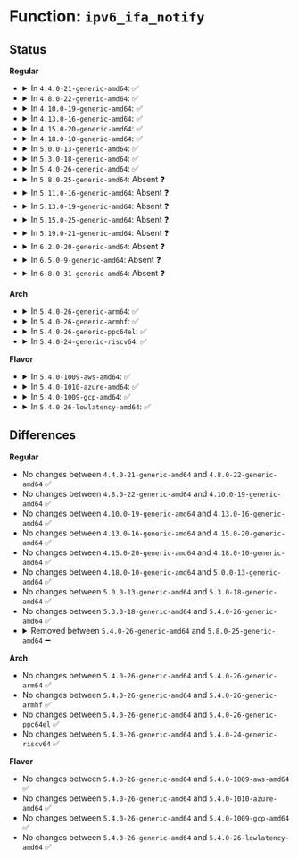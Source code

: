 # Function: <code>ipv6_ifa_notify</code>

## Status
<b>Regular</b>
<ul>
<li>
<details>
<summary>In <code>4.4.0-21-generic-amd64</code>: ✅</summary>

```c
void ipv6_ifa_notify(int event, struct inet6_ifaddr * ifp)
```

```json
{
  "name": "ipv6_ifa_notify",
  "collision_type": "Unique Static",
  "inline_type": "No",
  "funcs": [
    {
      "addr": 18446744071587022416,
      "name": "ipv6_ifa_notify",
      "external": false,
      "loc": "net/ipv6/addrconf.c:5175",
      "file": "net/ipv6/addrconf.c",
      "inline": "seen, unknown",
      "caller_inline": [],
      "caller_func": [
        "net/ipv6/addrconf.c:add_addr",
        "net/ipv6/addrconf.c:ipv6_del_addr",
        "net/ipv6/addrconf.c:manage_tempaddrs",
        "net/ipv6/addrconf.c:addrconf_verify_rtnl",
        "net/ipv6/addrconf.c:addrconf_dad_completed",
        "net/ipv6/addrconf.c:inet6_rtm_newaddr",
        "net/ipv6/addrconf.c:addrconf_prefix_rcv"
      ]
    }
  ],
  "symbols": [
    {
      "addr": 18446744071587022416,
      "name": "ipv6_ifa_notify",
      "section": ".text",
      "bind": "STB_LOCAL",
      "size": 61
    }
  ]
}
```
</details>
</li>
<li>
<details>
<summary>In <code>4.8.0-22-generic-amd64</code>: ✅</summary>

```c
void ipv6_ifa_notify(int event, struct inet6_ifaddr * ifp)
```

```json
{
  "name": "ipv6_ifa_notify",
  "collision_type": "Unique Static",
  "inline_type": "No",
  "funcs": [
    {
      "addr": 18446744071587467440,
      "name": "ipv6_ifa_notify",
      "external": false,
      "loc": "net/ipv6/addrconf.c:5433",
      "file": "net/ipv6/addrconf.c",
      "inline": "seen, unknown",
      "caller_inline": [],
      "caller_func": [
        "net/ipv6/addrconf.c:inet6_rtm_newaddr",
        "net/ipv6/addrconf.c:addrconf_verify_rtnl",
        "net/ipv6/addrconf.c:addrconf_dad_completed",
        "net/ipv6/addrconf.c:add_addr",
        "net/ipv6/addrconf.c:addrconf_prefix_rcv_add_addr",
        "net/ipv6/addrconf.c:manage_tempaddrs",
        "net/ipv6/addrconf.c:ipv6_del_addr"
      ]
    }
  ],
  "symbols": [
    {
      "addr": 18446744071587467440,
      "name": "ipv6_ifa_notify",
      "section": ".text",
      "bind": "STB_LOCAL",
      "size": 61
    }
  ]
}
```
</details>
</li>
<li>
<details>
<summary>In <code>4.10.0-19-generic-amd64</code>: ✅</summary>

```c
void ipv6_ifa_notify(int event, struct inet6_ifaddr * ifp)
```

```json
{
  "name": "ipv6_ifa_notify",
  "collision_type": "Unique Static",
  "inline_type": "No",
  "funcs": [
    {
      "addr": 18446744071587670736,
      "name": "ipv6_ifa_notify",
      "external": false,
      "loc": "net/ipv6/addrconf.c:5485",
      "file": "net/ipv6/addrconf.c",
      "inline": "seen, unknown",
      "caller_inline": [],
      "caller_func": [
        "net/ipv6/addrconf.c:inet6_rtm_newaddr",
        "net/ipv6/addrconf.c:addrconf_verify_rtnl",
        "net/ipv6/addrconf.c:addrconf_dad_completed",
        "net/ipv6/addrconf.c:add_addr",
        "net/ipv6/addrconf.c:addrconf_prefix_rcv_add_addr",
        "net/ipv6/addrconf.c:manage_tempaddrs",
        "net/ipv6/addrconf.c:ipv6_del_addr"
      ]
    }
  ],
  "symbols": [
    {
      "addr": 18446744071587670736,
      "name": "ipv6_ifa_notify",
      "section": ".text",
      "bind": "STB_LOCAL",
      "size": 61
    }
  ]
}
```
</details>
</li>
<li>
<details>
<summary>In <code>4.13.0-16-generic-amd64</code>: ✅</summary>

```c
void ipv6_ifa_notify(int event, struct inet6_ifaddr * ifp)
```

```json
{
  "name": "ipv6_ifa_notify",
  "collision_type": "Unique Static",
  "inline_type": "No",
  "funcs": [
    {
      "addr": 18446744071587819584,
      "name": "ipv6_ifa_notify",
      "external": false,
      "loc": "net/ipv6/addrconf.c:5589",
      "file": "net/ipv6/addrconf.c",
      "inline": "seen, unknown",
      "caller_inline": [],
      "caller_func": [
        "net/ipv6/addrconf.c:inet6_rtm_newaddr",
        "net/ipv6/addrconf.c:addrconf_verify_rtnl",
        "net/ipv6/addrconf.c:addrconf_dad_completed",
        "net/ipv6/addrconf.c:add_addr",
        "net/ipv6/addrconf.c:addrconf_prefix_rcv_add_addr",
        "net/ipv6/addrconf.c:manage_tempaddrs",
        "net/ipv6/addrconf.c:ipv6_del_addr"
      ]
    }
  ],
  "symbols": [
    {
      "addr": 18446744071587819584,
      "name": "ipv6_ifa_notify",
      "section": ".text",
      "bind": "STB_LOCAL",
      "size": 61
    }
  ]
}
```
</details>
</li>
<li>
<details>
<summary>In <code>4.15.0-20-generic-amd64</code>: ✅</summary>

```c
void ipv6_ifa_notify(int event, struct inet6_ifaddr * ifp)
```

```json
{
  "name": "ipv6_ifa_notify",
  "collision_type": "Unique Static",
  "inline_type": "No",
  "funcs": [
    {
      "addr": 18446744071588349584,
      "name": "ipv6_ifa_notify",
      "external": false,
      "loc": "net/ipv6/addrconf.c:5595",
      "file": "net/ipv6/addrconf.c",
      "inline": "seen, unknown",
      "caller_inline": [],
      "caller_func": [
        "net/ipv6/addrconf.c:inet6_rtm_newaddr",
        "net/ipv6/addrconf.c:addrconf_verify_rtnl",
        "net/ipv6/addrconf.c:addrconf_dad_completed",
        "net/ipv6/addrconf.c:add_addr",
        "net/ipv6/addrconf.c:addrconf_prefix_rcv_add_addr",
        "net/ipv6/addrconf.c:manage_tempaddrs",
        "net/ipv6/addrconf.c:ipv6_del_addr"
      ]
    }
  ],
  "symbols": [
    {
      "addr": 18446744071588349584,
      "name": "ipv6_ifa_notify",
      "section": ".text",
      "bind": "STB_LOCAL",
      "size": 61
    }
  ]
}
```
</details>
</li>
<li>
<details>
<summary>In <code>4.18.0-10-generic-amd64</code>: ✅</summary>

```c
void ipv6_ifa_notify(int event, struct inet6_ifaddr * ifp)
```

```json
{
  "name": "ipv6_ifa_notify",
  "collision_type": "Unique Static",
  "inline_type": "No",
  "funcs": [
    {
      "addr": 18446744071588706992,
      "name": "ipv6_ifa_notify",
      "external": false,
      "loc": "net/ipv6/addrconf.c:5715",
      "file": "net/ipv6/addrconf.c",
      "inline": "seen, unknown",
      "caller_inline": [],
      "caller_func": [
        "net/ipv6/addrconf.c:inet6_rtm_newaddr",
        "net/ipv6/addrconf.c:addrconf_verify_rtnl",
        "net/ipv6/addrconf.c:addrconf_dad_completed",
        "net/ipv6/addrconf.c:add_addr",
        "net/ipv6/addrconf.c:inet6_addr_add",
        "net/ipv6/addrconf.c:addrconf_prefix_rcv_add_addr",
        "net/ipv6/addrconf.c:manage_tempaddrs",
        "net/ipv6/addrconf.c:addrconf_dad_stop",
        "net/ipv6/addrconf.c:ipv6_del_addr"
      ]
    }
  ],
  "symbols": [
    {
      "addr": 18446744071588706992,
      "name": "ipv6_ifa_notify",
      "section": ".text",
      "bind": "STB_LOCAL",
      "size": 61
    }
  ]
}
```
</details>
</li>
<li>
<details>
<summary>In <code>5.0.0-13-generic-amd64</code>: ✅</summary>

```c
void ipv6_ifa_notify(int event, struct inet6_ifaddr * ifp)
```

```json
{
  "name": "ipv6_ifa_notify",
  "collision_type": "Unique Static",
  "inline_type": "No",
  "funcs": [
    {
      "addr": 18446744071588925856,
      "name": "ipv6_ifa_notify",
      "external": false,
      "loc": "net/ipv6/addrconf.c:5909",
      "file": "net/ipv6/addrconf.c",
      "inline": "seen, unknown",
      "caller_inline": [],
      "caller_func": [
        "net/ipv6/addrconf.c:inet6_rtm_newaddr",
        "net/ipv6/addrconf.c:addrconf_verify_rtnl",
        "net/ipv6/addrconf.c:addrconf_dad_completed",
        "net/ipv6/addrconf.c:add_addr",
        "net/ipv6/addrconf.c:inet6_addr_add",
        "net/ipv6/addrconf.c:addrconf_prefix_rcv_add_addr",
        "net/ipv6/addrconf.c:manage_tempaddrs",
        "net/ipv6/addrconf.c:addrconf_dad_stop",
        "net/ipv6/addrconf.c:ipv6_del_addr"
      ]
    }
  ],
  "symbols": [
    {
      "addr": 18446744071588925856,
      "name": "ipv6_ifa_notify",
      "section": ".text",
      "bind": "STB_LOCAL",
      "size": 61
    }
  ]
}
```
</details>
</li>
<li>
<details>
<summary>In <code>5.3.0-18-generic-amd64</code>: ✅</summary>

```c
void ipv6_ifa_notify(int event, struct inet6_ifaddr * ifp)
```

```json
{
  "name": "ipv6_ifa_notify",
  "collision_type": "Unique Static",
  "inline_type": "No",
  "funcs": [
    {
      "addr": 18446744071589368688,
      "name": "ipv6_ifa_notify",
      "external": false,
      "loc": "net/ipv6/addrconf.c:6004",
      "file": "net/ipv6/addrconf.c",
      "inline": "seen, unknown",
      "caller_inline": [],
      "caller_func": [
        "net/ipv6/addrconf.c:inet6_addr_modify",
        "net/ipv6/addrconf.c:addrconf_verify_rtnl",
        "net/ipv6/addrconf.c:addrconf_dad_completed",
        "net/ipv6/addrconf.c:add_addr",
        "net/ipv6/addrconf.c:inet6_addr_add",
        "net/ipv6/addrconf.c:addrconf_prefix_rcv_add_addr",
        "net/ipv6/addrconf.c:manage_tempaddrs",
        "net/ipv6/addrconf.c:addrconf_dad_stop",
        "net/ipv6/addrconf.c:ipv6_del_addr"
      ]
    }
  ],
  "symbols": [
    {
      "addr": 18446744071589368688,
      "name": "ipv6_ifa_notify",
      "section": ".text",
      "bind": "STB_LOCAL",
      "size": 61
    }
  ]
}
```
</details>
</li>
<li>
<details>
<summary>In <code>5.4.0-26-generic-amd64</code>: ✅</summary>

```c
void ipv6_ifa_notify(int event, struct inet6_ifaddr * ifp)
```

```json
{
  "name": "ipv6_ifa_notify",
  "collision_type": "Unique Static",
  "inline_type": "No",
  "funcs": [
    {
      "addr": 18446744071589593184,
      "name": "ipv6_ifa_notify",
      "external": false,
      "loc": "net/ipv6/addrconf.c:6043",
      "file": "net/ipv6/addrconf.c",
      "inline": "seen, unknown",
      "caller_inline": [],
      "caller_func": [
        "net/ipv6/addrconf.c:inet6_addr_modify",
        "net/ipv6/addrconf.c:addrconf_verify_rtnl",
        "net/ipv6/addrconf.c:addrconf_dad_completed",
        "net/ipv6/addrconf.c:add_addr",
        "net/ipv6/addrconf.c:inet6_addr_add",
        "net/ipv6/addrconf.c:addrconf_prefix_rcv_add_addr",
        "net/ipv6/addrconf.c:manage_tempaddrs",
        "net/ipv6/addrconf.c:addrconf_dad_stop",
        "net/ipv6/addrconf.c:ipv6_del_addr"
      ]
    }
  ],
  "symbols": [
    {
      "addr": 18446744071589593184,
      "name": "ipv6_ifa_notify",
      "section": ".text",
      "bind": "STB_LOCAL",
      "size": 61
    }
  ]
}
```
</details>
</li>
<li>
<details>
<summary>In <code>5.8.0-25-generic-amd64</code>: Absent ❓</summary>

```json
{
  "name": "ipv6_ifa_notify",
  "collision_type": "Unique Static",
  "inline_type": "Full",
  "funcs": [
    {
      "addr": 18446744071590622176,
      "name": "ipv6_ifa_notify",
      "external": false,
      "loc": "net/ipv6/addrconf.c:6060",
      "file": "net/ipv6/addrconf.c",
      "inline": "not declared, inlined",
      "caller_inline": [
        "net/ipv6/addrconf.c:inet6_addr_modify",
        "net/ipv6/addrconf.c:addrconf_verify_rtnl",
        "net/ipv6/addrconf.c:addrconf_dad_completed",
        "net/ipv6/addrconf.c:add_addr",
        "net/ipv6/addrconf.c:inet6_addr_add",
        "net/ipv6/addrconf.c:addrconf_prefix_rcv_add_addr",
        "net/ipv6/addrconf.c:manage_tempaddrs",
        "net/ipv6/addrconf.c:addrconf_dad_stop",
        "net/ipv6/addrconf.c:ipv6_del_addr"
      ],
      "caller_func": []
    }
  ],
  "symbols": []
}
```
</details>
</li>
<li>
<details>
<summary>In <code>5.11.0-16-generic-amd64</code>: Absent ❓</summary>

```json
{
  "name": "ipv6_ifa_notify",
  "collision_type": "Unique Static",
  "inline_type": "Full",
  "funcs": [
    {
      "addr": 18446744071590682864,
      "name": "ipv6_ifa_notify",
      "external": false,
      "loc": "net/ipv6/addrconf.c:6091",
      "file": "net/ipv6/addrconf.c",
      "inline": "not declared, inlined",
      "caller_inline": [
        "net/ipv6/addrconf.c:inet6_addr_modify",
        "net/ipv6/addrconf.c:addrconf_verify_rtnl",
        "net/ipv6/addrconf.c:addrconf_dad_completed",
        "net/ipv6/addrconf.c:add_addr",
        "net/ipv6/addrconf.c:inet6_addr_add",
        "net/ipv6/addrconf.c:addrconf_prefix_rcv_add_addr",
        "net/ipv6/addrconf.c:manage_tempaddrs",
        "net/ipv6/addrconf.c:addrconf_dad_stop",
        "net/ipv6/addrconf.c:ipv6_del_addr"
      ],
      "caller_func": []
    }
  ],
  "symbols": []
}
```
</details>
</li>
<li>
<details>
<summary>In <code>5.13.0-19-generic-amd64</code>: Absent ❓</summary>

```json
{
  "name": "ipv6_ifa_notify",
  "collision_type": "Unique Static",
  "inline_type": "Full",
  "funcs": [
    {
      "addr": 18446744071590608205,
      "name": "ipv6_ifa_notify",
      "external": false,
      "loc": "net/ipv6/addrconf.c:6119",
      "file": "net/ipv6/addrconf.c",
      "inline": "not declared, inlined",
      "caller_inline": [
        "net/ipv6/addrconf.c:inet6_addr_modify",
        "net/ipv6/addrconf.c:addrconf_verify_rtnl",
        "net/ipv6/addrconf.c:addrconf_dad_completed",
        "net/ipv6/addrconf.c:add_addr",
        "net/ipv6/addrconf.c:inet6_addr_add",
        "net/ipv6/addrconf.c:addrconf_prefix_rcv_add_addr",
        "net/ipv6/addrconf.c:manage_tempaddrs",
        "net/ipv6/addrconf.c:addrconf_dad_stop",
        "net/ipv6/addrconf.c:ipv6_del_addr"
      ],
      "caller_func": []
    }
  ],
  "symbols": []
}
```
</details>
</li>
<li>
<details>
<summary>In <code>5.15.0-25-generic-amd64</code>: Absent ❓</summary>

```json
{
  "name": "ipv6_ifa_notify",
  "collision_type": "Unique Static",
  "inline_type": "Full",
  "funcs": [
    {
      "addr": 18446744071591421245,
      "name": "ipv6_ifa_notify",
      "external": false,
      "loc": "net/ipv6/addrconf.c:6166",
      "file": "net/ipv6/addrconf.c",
      "inline": "not declared, inlined",
      "caller_inline": [
        "net/ipv6/addrconf.c:inet6_addr_modify",
        "net/ipv6/addrconf.c:addrconf_verify_rtnl",
        "net/ipv6/addrconf.c:addrconf_dad_completed",
        "net/ipv6/addrconf.c:add_addr",
        "net/ipv6/addrconf.c:inet6_addr_add",
        "net/ipv6/addrconf.c:addrconf_prefix_rcv_add_addr",
        "net/ipv6/addrconf.c:manage_tempaddrs",
        "net/ipv6/addrconf.c:addrconf_dad_stop",
        "net/ipv6/addrconf.c:ipv6_del_addr"
      ],
      "caller_func": []
    }
  ],
  "symbols": []
}
```
</details>
</li>
<li>
<details>
<summary>In <code>5.19.0-21-generic-amd64</code>: Absent ❓</summary>

```json
{
  "name": "ipv6_ifa_notify",
  "collision_type": "Unique Static",
  "inline_type": "Full",
  "funcs": [
    {
      "addr": 18446744071593099061,
      "name": "ipv6_ifa_notify",
      "external": false,
      "loc": "net/ipv6/addrconf.c:6185",
      "file": "net/ipv6/addrconf.c",
      "inline": "not declared, inlined",
      "caller_inline": [
        "net/ipv6/addrconf.c:inet6_addr_modify",
        "net/ipv6/addrconf.c:addrconf_verify_rtnl",
        "net/ipv6/addrconf.c:addrconf_dad_completed",
        "net/ipv6/addrconf.c:add_addr",
        "net/ipv6/addrconf.c:inet6_addr_add",
        "net/ipv6/addrconf.c:addrconf_prefix_rcv_add_addr",
        "net/ipv6/addrconf.c:manage_tempaddrs",
        "net/ipv6/addrconf.c:addrconf_dad_stop",
        "net/ipv6/addrconf.c:ipv6_del_addr"
      ],
      "caller_func": []
    }
  ],
  "symbols": []
}
```
</details>
</li>
<li>
<details>
<summary>In <code>6.2.0-20-generic-amd64</code>: Absent ❓</summary>

```json
{
  "name": "ipv6_ifa_notify",
  "collision_type": "Unique Static",
  "inline_type": "Full",
  "funcs": [
    {
      "addr": 18446744071594994613,
      "name": "ipv6_ifa_notify",
      "external": false,
      "loc": "net/ipv6/addrconf.c:6198",
      "file": "net/ipv6/addrconf.c",
      "inline": "not declared, inlined",
      "caller_inline": [
        "net/ipv6/addrconf.c:inet6_addr_modify",
        "net/ipv6/addrconf.c:addrconf_verify_rtnl",
        "net/ipv6/addrconf.c:addrconf_dad_completed",
        "net/ipv6/addrconf.c:add_addr",
        "net/ipv6/addrconf.c:inet6_addr_add",
        "net/ipv6/addrconf.c:addrconf_prefix_rcv_add_addr",
        "net/ipv6/addrconf.c:manage_tempaddrs",
        "net/ipv6/addrconf.c:addrconf_dad_stop",
        "net/ipv6/addrconf.c:ipv6_del_addr"
      ],
      "caller_func": []
    }
  ],
  "symbols": []
}
```
</details>
</li>
<li>
<details>
<summary>In <code>6.5.0-9-generic-amd64</code>: Absent ❓</summary>

```json
{
  "name": "ipv6_ifa_notify",
  "collision_type": "Unique Static",
  "inline_type": "Full",
  "funcs": [
    {
      "addr": 18446744071595388101,
      "name": "ipv6_ifa_notify",
      "external": false,
      "loc": "net/ipv6/addrconf.c:6204",
      "file": "net/ipv6/addrconf.c",
      "inline": "not declared, inlined",
      "caller_inline": [
        "net/ipv6/addrconf.c:inet6_addr_modify",
        "net/ipv6/addrconf.c:addrconf_verify_rtnl",
        "net/ipv6/addrconf.c:addrconf_dad_completed",
        "net/ipv6/addrconf.c:add_addr",
        "net/ipv6/addrconf.c:inet6_addr_add",
        "net/ipv6/addrconf.c:addrconf_prefix_rcv_add_addr",
        "net/ipv6/addrconf.c:manage_tempaddrs",
        "net/ipv6/addrconf.c:addrconf_dad_stop",
        "net/ipv6/addrconf.c:ipv6_del_addr"
      ],
      "caller_func": []
    }
  ],
  "symbols": []
}
```
</details>
</li>
<li>
<details>
<summary>In <code>6.8.0-31-generic-amd64</code>: Absent ❓</summary>

```json
{
  "name": "ipv6_ifa_notify",
  "collision_type": "Unique Static",
  "inline_type": "Full",
  "funcs": [
    {
      "addr": 18446744071596229605,
      "name": "ipv6_ifa_notify",
      "external": false,
      "loc": "net/ipv6/addrconf.c:6257",
      "file": "net/ipv6/addrconf.c",
      "inline": "not declared, inlined",
      "caller_inline": [
        "net/ipv6/addrconf.c:inet6_addr_modify",
        "net/ipv6/addrconf.c:addrconf_verify_rtnl",
        "net/ipv6/addrconf.c:addrconf_dad_completed",
        "net/ipv6/addrconf.c:add_addr",
        "net/ipv6/addrconf.c:inet6_addr_add",
        "net/ipv6/addrconf.c:addrconf_prefix_rcv_add_addr",
        "net/ipv6/addrconf.c:manage_tempaddrs",
        "net/ipv6/addrconf.c:addrconf_dad_stop",
        "net/ipv6/addrconf.c:ipv6_del_addr"
      ],
      "caller_func": []
    }
  ],
  "symbols": []
}
```
</details>
</li>
</ul>
<b>Arch</b>
<ul>
<li>
<details>
<summary>In <code>5.4.0-26-generic-arm64</code>: ✅</summary>

```c
void ipv6_ifa_notify(int event, struct inet6_ifaddr * ifp)
```

```json
{
  "name": "ipv6_ifa_notify",
  "collision_type": "Unique Static",
  "inline_type": "No",
  "funcs": [
    {
      "addr": 18446603336503268024,
      "name": "ipv6_ifa_notify",
      "external": false,
      "loc": "net/ipv6/addrconf.c:6043",
      "file": "net/ipv6/addrconf.c",
      "inline": "seen, unknown",
      "caller_inline": [],
      "caller_func": [
        "net/ipv6/addrconf.c:inet6_addr_modify",
        "net/ipv6/addrconf.c:addrconf_verify_rtnl",
        "net/ipv6/addrconf.c:addrconf_dad_completed",
        "net/ipv6/addrconf.c:add_addr",
        "net/ipv6/addrconf.c:inet6_addr_add",
        "net/ipv6/addrconf.c:addrconf_prefix_rcv_add_addr",
        "net/ipv6/addrconf.c:manage_tempaddrs",
        "net/ipv6/addrconf.c:addrconf_dad_stop",
        "net/ipv6/addrconf.c:ipv6_del_addr"
      ]
    }
  ],
  "symbols": [
    {
      "addr": 18446603336503268024,
      "name": "ipv6_ifa_notify",
      "section": ".text",
      "bind": "STB_LOCAL",
      "size": 96
    }
  ]
}
```
</details>
</li>
<li>
<details>
<summary>In <code>5.4.0-26-generic-armhf</code>: ✅</summary>

```c
void ipv6_ifa_notify(int event, struct inet6_ifaddr * ifp)
```

```json
{
  "name": "ipv6_ifa_notify",
  "collision_type": "Unique Static",
  "inline_type": "No",
  "funcs": [
    {
      "addr": 3235941956,
      "name": "ipv6_ifa_notify",
      "external": false,
      "loc": "net/ipv6/addrconf.c:6043",
      "file": "net/ipv6/addrconf.c",
      "inline": "seen, unknown",
      "caller_inline": [],
      "caller_func": [
        "net/ipv6/addrconf.c:inet6_addr_modify",
        "net/ipv6/addrconf.c:addrconf_verify_rtnl",
        "net/ipv6/addrconf.c:addrconf_dad_completed",
        "net/ipv6/addrconf.c:add_addr",
        "net/ipv6/addrconf.c:inet6_addr_add",
        "net/ipv6/addrconf.c:addrconf_prefix_rcv_add_addr",
        "net/ipv6/addrconf.c:manage_tempaddrs",
        "net/ipv6/addrconf.c:addrconf_dad_stop",
        "net/ipv6/addrconf.c:ipv6_del_addr",
        "net/ipv6/addrconf.c:ipv6_del_addr"
      ]
    }
  ],
  "symbols": [
    {
      "addr": 3235941956,
      "name": "ipv6_ifa_notify",
      "section": ".text",
      "bind": "STB_LOCAL",
      "size": 84
    }
  ]
}
```
</details>
</li>
<li>
<details>
<summary>In <code>5.4.0-26-generic-ppc64el</code>: ✅</summary>

```c
void ipv6_ifa_notify(int event, struct inet6_ifaddr * ifp)
```

```json
{
  "name": "ipv6_ifa_notify",
  "collision_type": "Unique Static",
  "inline_type": "No",
  "funcs": [
    {
      "addr": 13835058055297020448,
      "name": "ipv6_ifa_notify",
      "external": false,
      "loc": "net/ipv6/addrconf.c:6043",
      "file": "net/ipv6/addrconf.c",
      "inline": "seen, unknown",
      "caller_inline": [],
      "caller_func": [
        "net/ipv6/addrconf.c:inet6_addr_modify",
        "net/ipv6/addrconf.c:addrconf_verify_rtnl",
        "net/ipv6/addrconf.c:addrconf_dad_completed",
        "net/ipv6/addrconf.c:add_addr",
        "net/ipv6/addrconf.c:inet6_addr_add",
        "net/ipv6/addrconf.c:addrconf_prefix_rcv_add_addr",
        "net/ipv6/addrconf.c:manage_tempaddrs",
        "net/ipv6/addrconf.c:addrconf_dad_stop",
        "net/ipv6/addrconf.c:ipv6_del_addr"
      ]
    }
  ],
  "symbols": [
    {
      "addr": 13835058055297020448,
      "name": "ipv6_ifa_notify",
      "section": ".text",
      "bind": "STB_LOCAL",
      "size": 100
    }
  ]
}
```
</details>
</li>
<li>
<details>
<summary>In <code>5.4.0-24-generic-riscv64</code>: ✅</summary>

```c
void ipv6_ifa_notify(int event, struct inet6_ifaddr * ifp)
```

```json
{
  "name": "ipv6_ifa_notify",
  "collision_type": "Unique Static",
  "inline_type": "No",
  "funcs": [
    {
      "addr": 18446743936279294436,
      "name": "ipv6_ifa_notify",
      "external": false,
      "loc": "net/ipv6/addrconf.c:6043",
      "file": "net/ipv6/addrconf.c",
      "inline": "seen, unknown",
      "caller_inline": [],
      "caller_func": [
        "net/ipv6/addrconf.c:inet6_addr_modify",
        "net/ipv6/addrconf.c:addrconf_verify_rtnl",
        "net/ipv6/addrconf.c:addrconf_dad_completed",
        "net/ipv6/addrconf.c:add_addr",
        "net/ipv6/addrconf.c:inet6_addr_add",
        "net/ipv6/addrconf.c:addrconf_prefix_rcv_add_addr",
        "net/ipv6/addrconf.c:manage_tempaddrs",
        "net/ipv6/addrconf.c:addrconf_dad_stop",
        "net/ipv6/addrconf.c:ipv6_del_addr"
      ]
    }
  ],
  "symbols": [
    {
      "addr": 18446743936279294436,
      "name": "ipv6_ifa_notify",
      "section": ".text",
      "bind": "STB_LOCAL",
      "size": 90
    }
  ]
}
```
</details>
</li>
</ul>
<b>Flavor</b>
<ul>
<li>
<details>
<summary>In <code>5.4.0-1009-aws-amd64</code>: ✅</summary>

```c
void ipv6_ifa_notify(int event, struct inet6_ifaddr * ifp)
```

```json
{
  "name": "ipv6_ifa_notify",
  "collision_type": "Unique Static",
  "inline_type": "No",
  "funcs": [
    {
      "addr": 18446744071589197552,
      "name": "ipv6_ifa_notify",
      "external": false,
      "loc": "net/ipv6/addrconf.c:6043",
      "file": "net/ipv6/addrconf.c",
      "inline": "seen, unknown",
      "caller_inline": [],
      "caller_func": [
        "net/ipv6/addrconf.c:inet6_addr_modify",
        "net/ipv6/addrconf.c:addrconf_verify_rtnl",
        "net/ipv6/addrconf.c:addrconf_dad_completed",
        "net/ipv6/addrconf.c:add_addr",
        "net/ipv6/addrconf.c:inet6_addr_add",
        "net/ipv6/addrconf.c:addrconf_prefix_rcv_add_addr",
        "net/ipv6/addrconf.c:manage_tempaddrs",
        "net/ipv6/addrconf.c:addrconf_dad_stop",
        "net/ipv6/addrconf.c:ipv6_del_addr"
      ]
    }
  ],
  "symbols": [
    {
      "addr": 18446744071589197552,
      "name": "ipv6_ifa_notify",
      "section": ".text",
      "bind": "STB_LOCAL",
      "size": 61
    }
  ]
}
```
</details>
</li>
<li>
<details>
<summary>In <code>5.4.0-1010-azure-amd64</code>: ✅</summary>

```c
void ipv6_ifa_notify(int event, struct inet6_ifaddr * ifp)
```

```json
{
  "name": "ipv6_ifa_notify",
  "collision_type": "Unique Static",
  "inline_type": "No",
  "funcs": [
    {
      "addr": 18446744071588922544,
      "name": "ipv6_ifa_notify",
      "external": false,
      "loc": "net/ipv6/addrconf.c:6043",
      "file": "net/ipv6/addrconf.c",
      "inline": "seen, unknown",
      "caller_inline": [],
      "caller_func": [
        "net/ipv6/addrconf.c:inet6_addr_modify",
        "net/ipv6/addrconf.c:addrconf_verify_rtnl",
        "net/ipv6/addrconf.c:addrconf_dad_completed",
        "net/ipv6/addrconf.c:add_addr",
        "net/ipv6/addrconf.c:inet6_addr_add",
        "net/ipv6/addrconf.c:addrconf_prefix_rcv_add_addr",
        "net/ipv6/addrconf.c:manage_tempaddrs",
        "net/ipv6/addrconf.c:addrconf_dad_stop",
        "net/ipv6/addrconf.c:ipv6_del_addr"
      ]
    }
  ],
  "symbols": [
    {
      "addr": 18446744071588922544,
      "name": "ipv6_ifa_notify",
      "section": ".text",
      "bind": "STB_LOCAL",
      "size": 61
    }
  ]
}
```
</details>
</li>
<li>
<details>
<summary>In <code>5.4.0-1009-gcp-amd64</code>: ✅</summary>

```c
void ipv6_ifa_notify(int event, struct inet6_ifaddr * ifp)
```

```json
{
  "name": "ipv6_ifa_notify",
  "collision_type": "Unique Static",
  "inline_type": "No",
  "funcs": [
    {
      "addr": 18446744071589634416,
      "name": "ipv6_ifa_notify",
      "external": false,
      "loc": "net/ipv6/addrconf.c:6043",
      "file": "net/ipv6/addrconf.c",
      "inline": "seen, unknown",
      "caller_inline": [],
      "caller_func": [
        "net/ipv6/addrconf.c:inet6_addr_modify",
        "net/ipv6/addrconf.c:addrconf_verify_rtnl",
        "net/ipv6/addrconf.c:addrconf_dad_completed",
        "net/ipv6/addrconf.c:add_addr",
        "net/ipv6/addrconf.c:inet6_addr_add",
        "net/ipv6/addrconf.c:addrconf_prefix_rcv_add_addr",
        "net/ipv6/addrconf.c:manage_tempaddrs",
        "net/ipv6/addrconf.c:addrconf_dad_stop",
        "net/ipv6/addrconf.c:ipv6_del_addr"
      ]
    }
  ],
  "symbols": [
    {
      "addr": 18446744071589634416,
      "name": "ipv6_ifa_notify",
      "section": ".text",
      "bind": "STB_LOCAL",
      "size": 61
    }
  ]
}
```
</details>
</li>
<li>
<details>
<summary>In <code>5.4.0-26-lowlatency-amd64</code>: ✅</summary>

```c
void ipv6_ifa_notify(int event, struct inet6_ifaddr * ifp)
```

```json
{
  "name": "ipv6_ifa_notify",
  "collision_type": "Unique Static",
  "inline_type": "No",
  "funcs": [
    {
      "addr": 18446744071589683376,
      "name": "ipv6_ifa_notify",
      "external": false,
      "loc": "net/ipv6/addrconf.c:6043",
      "file": "net/ipv6/addrconf.c",
      "inline": "seen, unknown",
      "caller_inline": [],
      "caller_func": [
        "net/ipv6/addrconf.c:inet6_addr_modify",
        "net/ipv6/addrconf.c:addrconf_verify_rtnl",
        "net/ipv6/addrconf.c:addrconf_dad_completed",
        "net/ipv6/addrconf.c:add_addr",
        "net/ipv6/addrconf.c:inet6_addr_add",
        "net/ipv6/addrconf.c:addrconf_prefix_rcv_add_addr",
        "net/ipv6/addrconf.c:manage_tempaddrs",
        "net/ipv6/addrconf.c:addrconf_dad_stop",
        "net/ipv6/addrconf.c:ipv6_del_addr"
      ]
    }
  ],
  "symbols": [
    {
      "addr": 18446744071589683376,
      "name": "ipv6_ifa_notify",
      "section": ".text",
      "bind": "STB_LOCAL",
      "size": 61
    }
  ]
}
```
</details>
</li>
</ul>

## Differences
<b>Regular</b>
<ul>
<li>
No changes between <code>4.4.0-21-generic-amd64</code> and <code>4.8.0-22-generic-amd64</code> ✅
</li>
<li>
No changes between <code>4.8.0-22-generic-amd64</code> and <code>4.10.0-19-generic-amd64</code> ✅
</li>
<li>
No changes between <code>4.10.0-19-generic-amd64</code> and <code>4.13.0-16-generic-amd64</code> ✅
</li>
<li>
No changes between <code>4.13.0-16-generic-amd64</code> and <code>4.15.0-20-generic-amd64</code> ✅
</li>
<li>
No changes between <code>4.15.0-20-generic-amd64</code> and <code>4.18.0-10-generic-amd64</code> ✅
</li>
<li>
No changes between <code>4.18.0-10-generic-amd64</code> and <code>5.0.0-13-generic-amd64</code> ✅
</li>
<li>
No changes between <code>5.0.0-13-generic-amd64</code> and <code>5.3.0-18-generic-amd64</code> ✅
</li>
<li>
No changes between <code>5.3.0-18-generic-amd64</code> and <code>5.4.0-26-generic-amd64</code> ✅
</li>
<li>
<details>
<summary>Removed between <code>5.4.0-26-generic-amd64</code> and <code>5.8.0-25-generic-amd64</code> ➖</summary>

```c
void ipv6_ifa_notify(int event, struct inet6_ifaddr * ifp)
```
</details>
</li>
</ul>
<b>Arch</b>
<ul>
<li>
No changes between <code>5.4.0-26-generic-amd64</code> and <code>5.4.0-26-generic-arm64</code> ✅
</li>
<li>
No changes between <code>5.4.0-26-generic-amd64</code> and <code>5.4.0-26-generic-armhf</code> ✅
</li>
<li>
No changes between <code>5.4.0-26-generic-amd64</code> and <code>5.4.0-26-generic-ppc64el</code> ✅
</li>
<li>
No changes between <code>5.4.0-26-generic-amd64</code> and <code>5.4.0-24-generic-riscv64</code> ✅
</li>
</ul>
<b>Flavor</b>
<ul>
<li>
No changes between <code>5.4.0-26-generic-amd64</code> and <code>5.4.0-1009-aws-amd64</code> ✅
</li>
<li>
No changes between <code>5.4.0-26-generic-amd64</code> and <code>5.4.0-1010-azure-amd64</code> ✅
</li>
<li>
No changes between <code>5.4.0-26-generic-amd64</code> and <code>5.4.0-1009-gcp-amd64</code> ✅
</li>
<li>
No changes between <code>5.4.0-26-generic-amd64</code> and <code>5.4.0-26-lowlatency-amd64</code> ✅
</li>
</ul>
